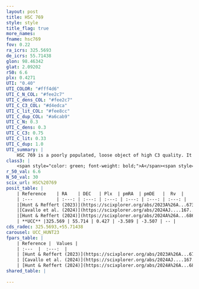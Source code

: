 ```yaml
---
layout: post
title: HSC 769
style: style
title_flag: true
more_names: 
fname: hsc769
fov: 0.22
ra_icrs: 325.5693
de_icrs: 55.71438
glon: 98.46342
glat: 2.09202
r50: 6.6
plx: 0.4271
UTI: "0.40"
UTI_COLOR: "#fff4d6"
UTI_C_N_COL: "#fee2c7"
UTI_C_dens_COL: "#fee2c7"
UTI_C_C3_COL: "#d4edca"
UTI_C_lit_COL: "#fee8cc"
UTI_C_dup_COL: "#a6cab9"
UTI_C_N: 0.3
UTI_C_dens: 0.3
UTI_C_C3: 0.75
UTI_C_lit: 0.33
UTI_C_dup: 1.0
UTI_summary: |
    HSC 769 is a poorly populated, loose object of high C3 quality. It was recently reported in the literature.
class3: |
    <span style="color: green; font-weight: bold;">A</span><span style="color: #FFC300; font-weight: bold;">B</span>
r_50_val: 6.6
N_50_val: 30
scix_url: HSC%20769
posit_table: |
    | Reference    | RA    | DEC   | Plx  | pmRA  | pmDE   |  Rv  |
    | :---         | :---: | :---: | :---: | :---: | :---: | :---: |
    |[Hunt & Reffert (2023)](https://scixplorer.org/abs/2023A%26A...673A.114H) | 325.633 | 55.738 | 0.422 | -3.586 | -3.511 | -- |
    |[Cavallo et al. (2024)](https://scixplorer.org/abs/2024AJ....167...12C) | 325.632 | 55.717 | 0.435 | -- | -- | -- |
    |[Hunt & Reffert (2024)](https://scixplorer.org/abs/2024A%26A...686A..42H) | 325.633 | 55.738 | 0.422 | -3.586 | -3.511 | -- |
    | **UCC** |325.569 | 55.714 | 0.427 | -3.589 | -3.507 | -- | 
cds_radec: 325.5693,+55.71438
carousel: UCC_HUNT23
fpars_table: |
    | Reference |  Values |
    | :---  |  :---:  |
    | [Hunt & Reffert (2023)](https://scixplorer.org/abs/2023A%26A...673A.114H) | `AV50=2.389, diffAV50=2.05, MOD50=11.67, logAge50=7.477` |
    | [Cavallo et al. (2024)](https://scixplorer.org/abs/2024AJ....167...12C) | `AV50=2.19, dMod50=11.65, logAge50=7.68, [Fe/H]50=0.19` |
    | [Hunt & Reffert (2024)](https://scixplorer.org/abs/2024A%26A...686A..42H) | `MassJ=214.995` |
shared_table: |
    
---
```

